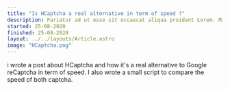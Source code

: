 ```yaml
---
title: "Is HCaptcha a real alternative in term of speed ?"
description: Pariatur ad ut esse sit occaecat aliqua proident Lorem. Minim amet consectetur et nostrud non proident mollit ex ut labore.
started: 25-08-2020
finished: 25-08-2020
layout: ../../layouts/Article.astro
image: "HCaptcha.png"
---
```


i wrote a post about HCaptcha and how it's a real alternative to Google reCaptcha in term of speed. I also wrote a small script to compare the speed of both captcha.


